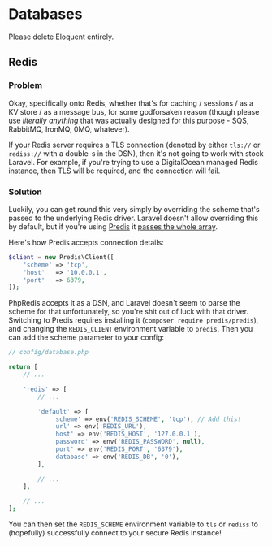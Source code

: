 # Databases

Please delete Eloquent entirely.

## Redis

### Problem

Okay, specifically onto Redis, whether that's for caching / sessions / as a KV store / as a message bus, for some godforsaken reason (though please use _literally anything_ that was actually designed for this purpose - SQS, RabbitMQ, IronMQ, 0MQ, whatever).

If your Redis server requires a TLS connection (denoted by either `tls://` or `rediss://` with a double-s in the DSN), then it's not going to work with stock Laravel. For example, if you're trying to use a DigitalOcean managed Redis instance, then TLS will be required, and the connection will fail.

### Solution

Luckily, you can get round this very simply by overriding the scheme that's passed to the underlying Redis driver. Laravel doesn't allow overriding this by default, but if you're using [Predis]() it [passes the whole array](https://github.com/laravel/framework/blob/7.x/src/Illuminate/Redis/Connectors/PredisConnector.php#L29).

Here's how Predis accepts connection details:

```php
$client = new Predis\Client([
    'scheme' => 'tcp',
    'host'   => '10.0.0.1',
    'port'   => 6379,
]);
```

PhpRedis accepts it as a DSN, and Laravel doesn't seem to parse the scheme for that unfortunately, so you're shit out of luck with that driver. Switching to Predis requires installing it (`composer require predis/predis`), and changing the `REDIS_CLIENT` environment variable to `predis`. Then you can add the scheme parameter to your config:

```php
// config/database.php

return [
    // ...

    'redis' => [
        // ...

        'default' => [
            'scheme' => env('REDIS_SCHEME', 'tcp'), // Add this!
            'url' => env('REDIS_URL'),
            'host' => env('REDIS_HOST', '127.0.0.1'),
            'password' => env('REDIS_PASSWORD', null),
            'port' => env('REDIS_PORT', '6379'),
            'database' => env('REDIS_DB', '0'),
        ],

        // ...
    ],

    // ...
];

```

You can then set the `REDIS_SCHEME` environment variable to `tls` or `rediss` to (hopefully) successfully connect to your secure Redis instance!